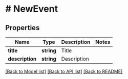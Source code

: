 # # NewEvent

## Properties

Name | Type | Description | Notes
------------ | ------------- | ------------- | -------------
**title** | **string** | Title | 
**description** | **string** | Description | 

[[Back to Model list]](../../README.md#documentation-for-models) [[Back to API list]](../../README.md#documentation-for-api-endpoints) [[Back to README]](../../README.md)



